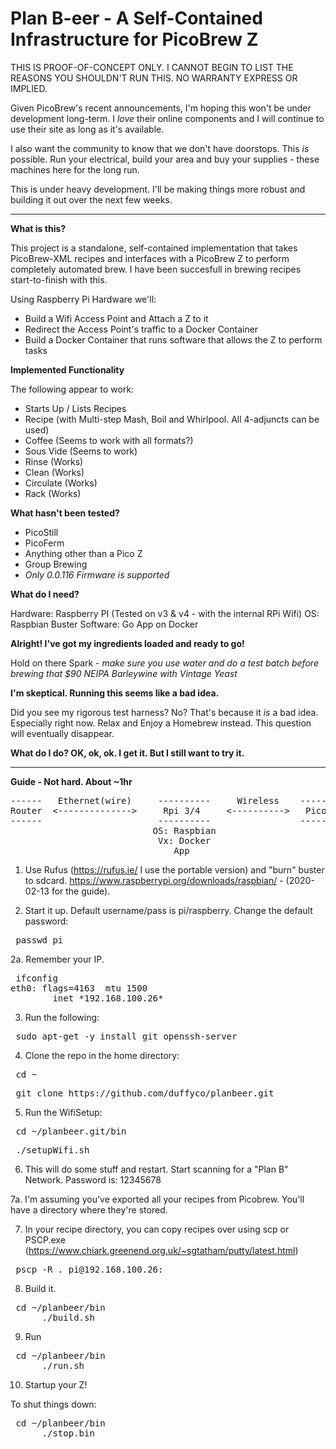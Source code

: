 # Plan B-eer - A Self-Contained Infrastructure for PicoBrew Z

THIS IS PROOF-OF-CONCEPT ONLY.  I CANNOT BEGIN TO LIST THE REASONS YOU SHOULDN'T RUN THIS.  NO WARRANTY EXPRESS OR IMPLIED.

Given PicoBrew's recent announcements, I'm hoping this won't be under development long-term.   I *love* their online components and I will continue to use their site as long as it's available.  

I also want the community to know that we don't have doorstops.  This *is* possible.  Run your electrical, build your area and buy your supplies - these machines here for the long run.

This is under heavy development.  I'll be making things more robust and building it out over the next few weeks.

----------------------------------------------------------------------------------------------------------------------------------------
<b> What is this? </b>

This project is a standalone, self-contained implementation that takes PicoBrew-XML recipes and interfaces with a PicoBrew Z to perform completely automated brew.   I have been succesfull in brewing recipes start-to-finish with this.

Using Raspberry Pi Hardware we'll:
- Build a Wifi Access Point and Attach a Z to it
- Redirect the Access Point's traffic to a Docker Container
- Build a Docker Container that runs software that allows the Z to perform tasks

<b> Implemented Functionality </b>

The following appear to work:
- Starts Up / Lists Recipes
- Recipe (with Multi-step Mash, Boil and Whirlpool.  All 4-adjuncts can be used)
- Coffee (Seems to work with all formats?)
- Sous Vide (Seems to work)
- Rinse (Works)
- Clean (Works)
- Circulate (Works)
- Rack (Works)

<b> What hasn't been tested?  </b>
- PicoStill
- PicoFerm
- Anything other than a Pico Z
- Group Brewing
- *Only 0.0.116 Firmware is supported*

<b> What do I need? </b>

Hardware: Raspberry PI (Tested on v3 & v4 - with the internal RPi Wifi)
OS: Raspbian Buster
Software: Go App on Docker 

<b> Alright!  I've got my ingredients loaded and ready to go! </b>

Hold on there Spark - *make sure you use water and do a test batch before brewing that $90 NEIPA Barleywine with Vintage Yeast*

<b> I'm skeptical.  Running this seems like a bad idea.</b>

Did you see my rigorous test harness?  No?  That's because it *is* a bad idea.  Especially right now.  Relax and Enjoy a Homebrew instead.   This question will eventually disappear.

<b> What do I do?  OK, ok, ok.  I get it.  But I still want to try it.  </b>

----------------------------------------------------------------------------------------------------------------------------------------

<b> Guide - Not hard.  About ~1hr </b>

<pre>
------   Ethernet(wire)     ----------     Wireless    -------------
Router  <-------------->     Rpi 3/4     <---------->   PicoBrew Z
------                      ----------                 -------------
                           OS: Raspbian
                            Vx: Docker
                               App
</pre>

1. Use Rufus (https://rufus.ie/ I use the portable version) and "burn" buster to sdcard. 
https://www.raspberrypi.org/downloads/raspbian/ - (2020-02-13 for the guide).

2. Start it up. Default username/pass is pi/raspberry.  Change the default password:
<pre> passwd pi </pre>

2a.  Remember your IP.
<pre> ifconfig 
eth0: flags=4163<UP,BROADCAST,RUNNING,MULTICAST>  mtu 1500
        inet *192.168.100.26* 
</pre>

3. Run the following:
<pre> sudo apt-get -y install git openssh-server </pre>

4. Clone the repo in the home directory:
<pre> cd ~ </pre>
<pre> git clone https://github.com/duffyco/planbeer.git </pre>

5. Run the WifiSetup:
<pre> cd ~/planbeer.git/bin </pre>
<pre> ./setupWifi.sh </pre>

6. This will do some stuff and restart.   Start scanning for a "Plan B" Network.  Password is: 12345678

7a.  I'm assuming you've exported all your recipes from Picobrew.  You'll have a directory where they're stored. 

7. In your recipe directory, you can copy recipes over using scp or PSCP.exe (https://www.chiark.greenend.org.uk/~sgtatham/putty/latest.html)
<pre> pscp -R . pi@192.168.100.26: </pre>

8. Build it.
<pre> cd ~/planbeer/bin
      ./build.sh </pre>

9. Run
<pre> cd ~/planbeer/bin
      ./run.sh </pre>

10.  Startup your Z!

To shut things down:
<pre> cd ~/planbeer/bin
      ./stop.bin </pre>
  




